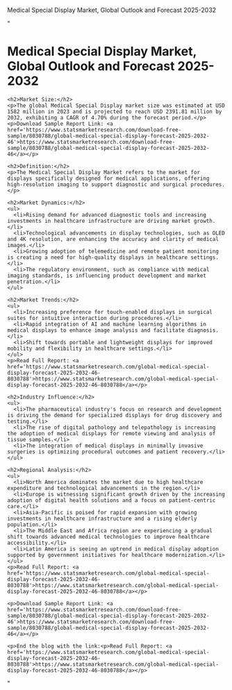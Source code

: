 Medical Special Display Market, Global Outlook and Forecast 2025-2032

"<html>
  <body>
    <h1>Medical Special Display Market, Global Outlook and Forecast 2025-2032</h1>
    
    <h2>Market Size:</h2>
    <p>The global Medical Special Display market size was estimated at USD 1582 million in 2023 and is projected to reach USD 2391.81 million by 2032, exhibiting a CAGR of 4.70% during the forecast period.</p>
    <p>Download Sample Report Link: <a href='https://www.statsmarketresearch.com/download-free-sample/8030788/global-medical-special-display-forecast-2025-2032-46'>https://www.statsmarketresearch.com/download-free-sample/8030788/global-medical-special-display-forecast-2025-2032-46</a></p>

    <h2>Definition:</h2>
    <p>The Medical Special Display Market refers to the market for displays specifically designed for medical applications, offering high-resolution imaging to support diagnostic and surgical procedures.</p>
    
    <h2>Market Dynamics:</h2>
    <ul>
      <li>Rising demand for advanced diagnostic tools and increasing investments in healthcare infrastructure are driving market growth.</li>
      <li>Technological advancements in display technologies, such as OLED and 4K resolution, are enhancing the accuracy and clarity of medical images.</li>
      <li>Growing adoption of telemedicine and remote patient monitoring is creating a need for high-quality displays in healthcare settings.</li>
      <li>The regulatory environment, such as compliance with medical imaging standards, is influencing product development and market penetration.</li>
    </ul>
    
    <h2>Market Trends:</h2>
    <ul>
      <li>Increasing preference for touch-enabled displays in surgical suites for intuitive interaction during procedures.</li>
      <li>Rapid integration of AI and machine learning algorithms in medical displays to enhance image analysis and facilitate diagnosis.</li>
      <li>Shift towards portable and lightweight displays for improved mobility and flexibility in healthcare settings.</li>
    </ul>
    <p>Read Full Report: <a href='https://www.statsmarketresearch.com/global-medical-special-display-forecast-2025-2032-46-8030788'>https://www.statsmarketresearch.com/global-medical-special-display-forecast-2025-2032-46-8030788</a></p>

    <h2>Industry Influence:</h2>
    <ul>
      <li>The pharmaceutical industry's focus on research and development is driving the demand for specialized displays for drug discovery and testing.</li>
      <li>The rise of digital pathology and telepathology is increasing the adoption of medical displays for remote viewing and analysis of tissue samples.</li>
      <li>The integration of medical displays in minimally invasive surgeries is optimizing procedural outcomes and patient recovery.</li>
    </ul>
    
    <h2>Regional Analysis:</h2>
    <ul>
      <li>North America dominates the market due to high healthcare expenditure and technological advancements in the region.</li>
      <li>Europe is witnessing significant growth driven by the increasing adoption of digital health solutions and a focus on patient-centric care.</li>
      <li>Asia-Pacific is poised for rapid expansion with growing investments in healthcare infrastructure and a rising elderly population.</li>
      <li>The Middle East and Africa region are experiencing a gradual shift towards advanced medical technologies to improve healthcare accessibility.</li>
      <li>Latin America is seeing an uptrend in medical display adoption supported by government initiatives for healthcare modernization.</li>
    </ul>
    <p>Read Full Report: <a href='https://www.statsmarketresearch.com/global-medical-special-display-forecast-2025-2032-46-8030788'>https://www.statsmarketresearch.com/global-medical-special-display-forecast-2025-2032-46-8030788</a></p>
    
    <p>Download Sample Report Link: <a href='https://www.statsmarketresearch.com/download-free-sample/8030788/global-medical-special-display-forecast-2025-2032-46'>https://www.statsmarketresearch.com/download-free-sample/8030788/global-medical-special-display-forecast-2025-2032-46</a></p>
    
    <p>End the blog with the link:<p>Read Full Report: <a href='https://www.statsmarketresearch.com/global-medical-special-display-forecast-2025-2032-46-8030788'>https://www.statsmarketresearch.com/global-medical-special-display-forecast-2025-2032-46-8030788</a></p>
    
  </body>
</html>"
